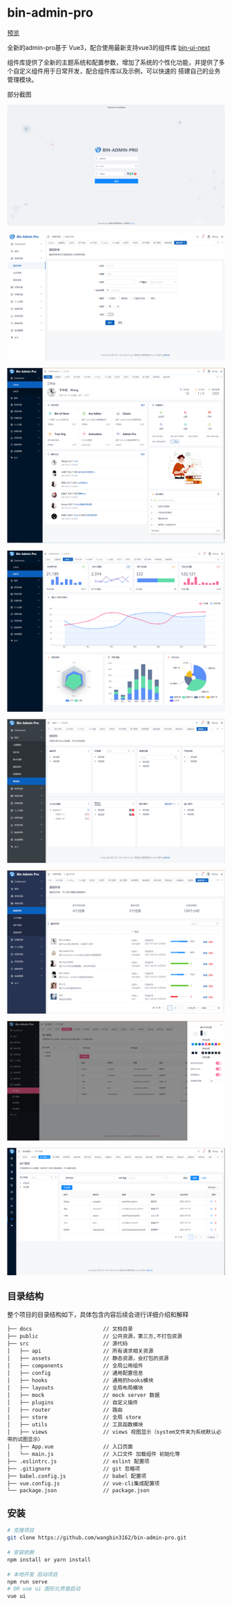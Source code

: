 # bin-admin-pro

[预览](https://wangbin3162.github.io/bin-admin-pro/)

全新的admin-pro基于 Vue3，配合使用最新支持vue3的组件库 [bin-ui-next](https://github.com/wangbin3162/bin-ui-next/) 

组件库提供了全新的主题系统和配置参数，增加了系统的个性化功能，并提供了多个自定义组件用于日常开发，配合组件库以及示例，可以快速的
搭建自己的业务管理模块。

部分截图

![登录](/public/preview/login.png)

![预览1](/public/preview/1.png)

![预览2](/public/preview/2.png)

![预览3](/public/preview/3.png)

![预览4](/public/preview/4.png)

![预览5](/public/preview/5.png)

![预览6](/public/preview/6.png)

![预览7](/public/preview/7.png)

## 目录结构

整个项目的目录结构如下，具体包含内容后续会进行详细介绍和解释

    ├── docs                       // 文档目录
    ├── public                     // 公共资源，第三方,不打包资源
    ├── src                        // 源代码
    │   ├── api                    // 所有请求相关资源
    │   ├── assets                 // 静态资源，会打包的资源
    │   ├── components             // 全局公用组件
    │   ├── config                 // 通用配置信息
    │   ├── hooks                  // 通用的hooks模块
    │   ├── layouts                // 全局布局模块
    │   ├── mock                   // mock server 数据
    │   ├── plugins                // 自定义插件
    │   ├── router                 // 路由
    │   ├── store                  // 全局 store 
    │   ├── utils                  // 工具函数模块
    │   ├── views                  // views 视图显示（system文件夹为系统默认必带的试图显示）
    │   ├── App.vue                // 入口页面
    │   └── main.js                // 入口文件 加载组件 初始化等
    ├── .eslintrc.js               // eslint 配置项
    ├── .gitignore                 // git 忽略项
    ├── babel.config.js            // babel 配置项
    ├── vue.config.js              // vue-cli集成配置项
    └── package.json               // package.json


## 安装

```bash
# 克隆项目
git clone https://github.com/wangbin3162/bin-admin-pro.git

# 安装依赖
npm install or yarn install

# 本地开发 启动项目
npm run serve
# OR vue ui 图形化界面启动
vue ui
```
